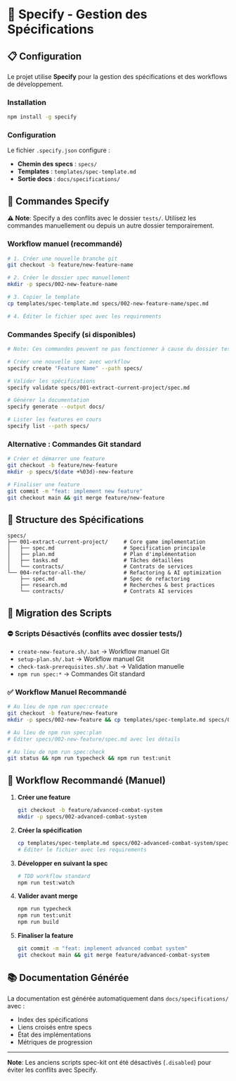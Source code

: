 # 🔧 Specify - Gestion des Spécifications

## 📋 Configuration

Le projet utilise **Specify** pour la gestion des spécifications et des workflows de développement.

### Installation
```bash
npm install -g specify
```

### Configuration
Le fichier `.specify.json` configure :
- **Chemin des specs** : `specs/`
- **Templates** : `templates/spec-template.md`
- **Sortie docs** : `docs/specifications/`

## 🚀 Commandes Specify

**⚠️ Note**: Specify a des conflits avec le dossier `tests/`. Utilisez les commandes manuellement ou depuis un autre dossier temporairement.

### Workflow manuel (recommandé)
```bash
# 1. Créer une nouvelle branche git
git checkout -b feature/new-feature-name

# 2. Créer le dossier spec manuellement  
mkdir -p specs/002-new-feature-name

# 3. Copier le template
cp templates/spec-template.md specs/002-new-feature-name/spec.md

# 4. Éditer le fichier spec avec les requirements
```

### Commandes Specify (si disponibles)
```bash
# Note: Ces commandes peuvent ne pas fonctionner à cause du dossier tests/

# Créer une nouvelle spec avec workflow
specify create "Feature Name" --path specs/

# Valider les spécifications  
specify validate specs/001-extract-current-project/spec.md

# Générer la documentation
specify generate --output docs/

# Lister les features en cours
specify list --path specs/
```

### Alternative : Commandes Git standard
```bash
# Créer et démarrer une feature
git checkout -b feature/new-feature
mkdir -p specs/$(date +%03d)-new-feature

# Finaliser une feature
git commit -m "feat: implement new feature"
git checkout main && git merge feature/new-feature
```

## 📁 Structure des Spécifications

```
specs/
├── 001-extract-current-project/     # Core game implementation
│   ├── spec.md                      # Specification principale  
│   ├── plan.md                      # Plan d'implémentation
│   ├── tasks.md                     # Tâches détaillées
│   └── contracts/                   # Contrats de services
└── 004-refactor-all-the/            # Refactoring & AI optimization
    ├── spec.md                      # Spec de refactoring
    ├── research.md                  # Recherches & best practices
    └── contracts/                   # Contrats AI services
```

## 🔄 Migration des Scripts

### ⛔ Scripts Désactivés (conflits avec dossier tests/)
- `create-new-feature.sh/.bat` → Workflow manuel Git
- `setup-plan.sh/.bat` → Workflow manuel Git  
- `check-task-prerequisites.sh/.bat` → Validation manuelle
- `npm run spec:*` → Commandes Git standard

### ✅ Workflow Manuel Recommandé
```bash
# Au lieu de npm run spec:create
git checkout -b feature/new-feature
mkdir -p specs/002-new-feature && cp templates/spec-template.md specs/002-new-feature/spec.md

# Au lieu de npm run spec:plan  
# Éditer specs/002-new-feature/spec.md avec les détails

# Au lieu de npm run spec:check
git status && npm run typecheck && npm run test:unit
```

## 🎯 Workflow Recommandé (Manuel)

1. **Créer une feature**
   ```bash
   git checkout -b feature/advanced-combat-system
   mkdir -p specs/002-advanced-combat-system
   ```

2. **Créer la spécification**
   ```bash
   cp templates/spec-template.md specs/002-advanced-combat-system/spec.md
   # Éditer le fichier avec les requirements
   ```

3. **Développer en suivant la spec**
   ```bash
   # TDD workflow standard
   npm run test:watch
   ```

4. **Valider avant merge**
   ```bash
   npm run typecheck
   npm run test:unit
   npm run build
   ```

5. **Finaliser la feature**
   ```bash
   git commit -m "feat: implement advanced combat system"
   git checkout main && git merge feature/advanced-combat-system
   ```

## 📚 Documentation Générée

La documentation est générée automatiquement dans `docs/specifications/` avec :
- Index des spécifications
- Liens croisés entre specs
- État des implémentations  
- Métriques de progression

---

**Note**: Les anciens scripts spec-kit ont été désactivés (`.disabled`) pour éviter les conflits avec Specify.